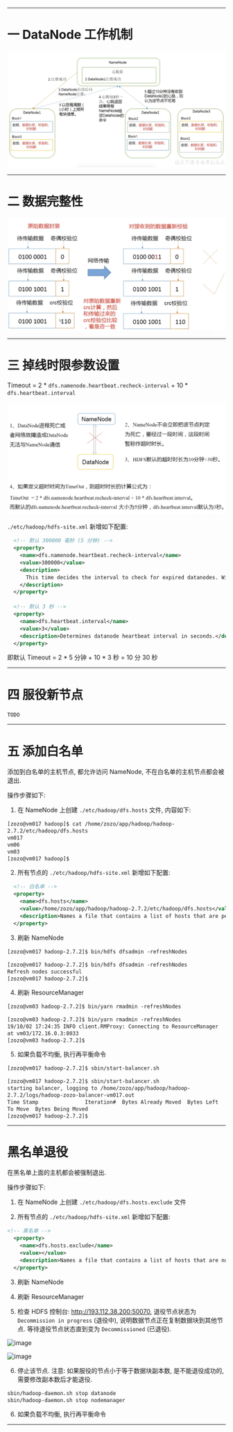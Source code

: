 


---

# 一 DataNode 工作机制

![image](https://github.com/zozospider/note/blob/master/data-system/Hadoop/Hadoop-video1-DataNode/DataNode%E5%B7%A5%E4%BD%9C%E6%9C%BA%E5%88%B6.png?raw=true)

---

# 二 数据完整性

![image](https://github.com/zozospider/note/blob/master/data-system/Hadoop/Hadoop-video1-DataNode/%E6%95%B0%E6%8D%AE%E5%AE%8C%E6%95%B4%E6%80%A7.png?raw=true)

---

# 三 掉线时限参数设置

Timeout = 2 * `dfs.namenode.heartbeat.recheck-interval` + 10 * `dfs.heartbeat.interval`

![image](https://github.com/zozospider/note/blob/master/data-system/Hadoop/Hadoop-video1-DataNode/DataNode%E6%8E%89%E7%BA%BF%E6%97%B6%E9%99%90%E5%8F%82%E6%95%B0%E8%AE%BE%E7%BD%AE.png?raw=true)

`./etc/hadoop/hdfs-site.xml` 新增如下配置:

```xml
  <!-- 默认 300000 毫秒 (5 分钟) -->
  <property>
    <name>dfs.namenode.heartbeat.recheck-interval</name>
    <value>300000</value>
    <description>
      This time decides the interval to check for expired datanodes. With this value and dfs.heartbeat.interval, the interval of deciding the datanode is stale or not is also calculated. The unit of this configuration is millisecond.
    </description>
  </property>

  <!-- 默认 3 秒 -->
  <property>
    <name>dfs.heartbeat.interval</name>
    <value>3</value>
    <description>Determines datanode heartbeat interval in seconds.</description>
  </property>
```

即默认 Timeout = 2 * 5 分钟 + 10 * 3 秒 = 10 分 30 秒

---

# 四 服役新节点

`TODO`

---

# 五 添加白名单

添加到白名单的主机节点, 都允许访问 NameNode, 不在白名单的主机节点都会被退出.

操作步骤如下:

1. 在 NameNode 上创建 `./etc/hadoop/dfs.hosts` 文件, 内容如下:

```
[zozo@vm017 hadoop]$ cat /home/zozo/app/hadoop/hadoop-2.7.2/etc/hadoop/dfs.hosts
vm017
vm06
vm03
[zozo@vm017 hadoop]$ 
```

2. 所有节点的 `./etc/hadoop/hdfs-site.xml` 新增如下配置:

```xml
  <!-- 白名单 -->
  <property>
    <name>dfs.hosts</name>
    <value>/home/zozo/app/hadoop/hadoop-2.7.2/etc/hadoop/dfs.hosts</value>
    <description>Names a file that contains a list of hosts that are permitted to connect to the namenode. The full pathname of the file must be specified.  If the value is empty, all hosts are permitted.</description>
  </property>
```

3. 刷新 NameNode

```
[zozo@vm017 hadoop-2.7.2]$ bin/hdfs dfsadmin -refreshNodes
```

```
[zozo@vm017 hadoop-2.7.2]$ bin/hdfs dfsadmin -refreshNodes
Refresh nodes successful
[zozo@vm017 hadoop-2.7.2]$ 
```

4. 刷新 ResourceManager

```
[zozo@vm03 hadoop-2.7.2]$ bin/yarn rmadmin -refreshNodes
```

```
[zozo@vm03 hadoop-2.7.2]$ bin/yarn rmadmin -refreshNodes
19/10/02 17:24:35 INFO client.RMProxy: Connecting to ResourceManager at vm03/172.16.0.3:8033
[zozo@vm03 hadoop-2.7.2]$ 
```

5. 如果负载不均衡, 执行再平衡命令

```
[zozo@vm017 hadoop-2.7.2]$ sbin/start-balancer.sh 
```

```
[zozo@vm017 hadoop-2.7.2]$ sbin/start-balancer.sh 
starting balancer, logging to /home/zozo/app/hadoop/hadoop-2.7.2/logs/hadoop-zozo-balancer-vm017.out
Time Stamp               Iteration#  Bytes Already Moved  Bytes Left To Move  Bytes Being Moved
[zozo@vm017 hadoop-2.7.2]$ 
```

---

# 黑名单退役

在黑名单上面的主机都会被强制退出.

操作步骤如下:

1. 在 NameNode 上创建 `./etc/hadoop/dfs.hosts.exclude` 文件

2. 所有节点的 `./etc/hadoop/hdfs-site.xml` 新增如下配置:

```xml
<!-- 黑名单 -->
  <property>
    <name>dfs.hosts.exclude</name>
    <value></value>
    <description>Names a file that contains a list of hosts that are not permitted to connect to the namenode.  The full pathname of the file must be specified.  If the value is empty, no hosts are excluded.</description>
  </property> 
```

3. 刷新 NameNode

4. 刷新 ResourceManager

5. 检查 HDFS 控制台: http://193.112.38.200:50070, 退役节点状态为 `Decommission in progress` (退役中), 说明数据节点正在复制数据块到其他节点. 等待退役节点状态直到变为 `Decommissioned` (已退役).

![image]()

![image]()

6. 停止该节点. 注意: 如果服役的节点小于等于数据块副本数, 是不能退役成功的, 需要修改副本数后才能退役.

```
sbin/hadoop-daemon.sh stop datanode
sbin/hadoop-daemon.sh stop nodemanager
```

6. 如果负载不均衡, 执行再平衡命令

---

